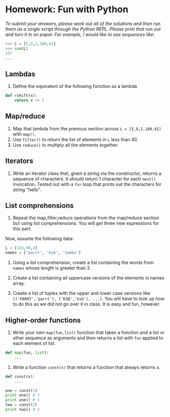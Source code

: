 # Homework: Fun with Python

*To submit your answers, please work out all of the solutions and then run them as a single script through the Python REPL. Please print that run out and turn it in on paper. For example, I would like to see sequences like:*

```python
>>> L = [5,9,2,100,41]
>>> sum(L)
157
...
```

## Lambdas

1. Define the equivalent of the following function as a lambda
```python
def rshift(x):
	return x >> 1
```

## Map/reduce

1. Map that lambda from the previous section across `L = [5,9,2,100,41]` with `map()`.
1. Use `filter()` to return the list of elements in `L` less than 40.
1. Use `reduce()` to multiply all the elements together.

## Iterators

1. Write an iterator class that, given a string via the constructor, returns a sequence of characters.  It should return 1 character for each `next()` invocation. Tested out with a `for` loop that prints out the characters for string "hello".

## List comprehensions

1. Repeat the map,filter,reduce operations from the map/reduce section but using list comprehensions. You will get three new expressions for this part.

Now, assume the following data:

```python
L = [143,98,4]
names = ['parrt', 'ksb', 'tombu']
```

1. Using a list comprehension, create a list containing the words from `names` whose length is greater than 3.

1. Create a list containing all uppercase versions of the elements in names array.
1. Create a list of tuples with the upper and lower case versions like
`[('PARRT','parrt'), ('KSB','ksb'), ...]`.   You will have to look up how to do this as we did not go over it in class. It is easy and fun, however.

## Higher-order functions

1. Write your own `map(fun,list)` function that takes a function and a list or other sequence as arguments and then returns a list with `fun` applied to each element of list.
```python
def map(fun, list):
	...
```
1. Write a function `const(x)` that returns a function that always returns x.
```python
def const(x):
	...

one = const(1)
print one() # 1
print one() # 1
two = const(2)
print two() # 2
```